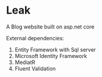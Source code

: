# Leak
A Blog website built on asp.net core

External dependencies:
1. Entity Framework with Sql server
2. Microsoft Identity Framework
3. MediatR
4. Fluent Validation
